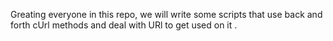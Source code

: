 Greating everyone
in this repo, we will write some scripts that use back and forth cUrl methods and deal with URl to get used on it .
